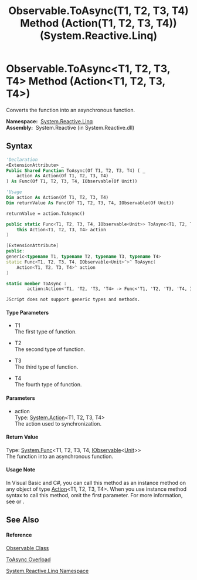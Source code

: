 ﻿---
title: Observable.ToAsync(T1, T2, T3, T4) Method (Action(T1, T2, T3, T4)) (System.Reactive.Linq)
TOCTitle: ToAsync(T1, T2, T3, T4) Method (Action(T1, T2, T3, T4))
ms:assetid: M:System.Reactive.Linq.Observable.ToAsync``4(System.Action{``0,``1,``2,``3})
ms:mtpsurl: https://msdn.microsoft.com/en-us/library/Hh229769(v=VS.103)
ms:contentKeyID: 36069441
ms.date: 06/28/2011
mtps_version: v=VS.103
dev_langs:
- vb
- csharp
- c++
- fsharp
- jscript
---

# Observable.ToAsync\<T1, T2, T3, T4\> Method (Action\<T1, T2, T3, T4\>)

Converts the function into an asynchronous function.

**Namespace:**  [System.Reactive.Linq](hh211929\(v=vs.103\).md)  
**Assembly:**  System.Reactive (in System.Reactive.dll)

## Syntax

``` vb
'Declaration
<ExtensionAttribute> _
Public Shared Function ToAsync(Of T1, T2, T3, T4) ( _
    action As Action(Of T1, T2, T3, T4) _
) As Func(Of T1, T2, T3, T4, IObservable(Of Unit))
```

``` vb
'Usage
Dim action As Action(Of T1, T2, T3, T4)
Dim returnValue As Func(Of T1, T2, T3, T4, IObservable(Of Unit))

returnValue = action.ToAsync()
```

``` csharp
public static Func<T1, T2, T3, T4, IObservable<Unit>> ToAsync<T1, T2, T3, T4>(
    this Action<T1, T2, T3, T4> action
)
```

``` c++
[ExtensionAttribute]
public:
generic<typename T1, typename T2, typename T3, typename T4>
static Func<T1, T2, T3, T4, IObservable<Unit>^>^ ToAsync(
    Action<T1, T2, T3, T4>^ action
)
```

``` fsharp
static member ToAsync : 
        action:Action<'T1, 'T2, 'T3, 'T4> -> Func<'T1, 'T2, 'T3, 'T4, IObservable<Unit>> 
```

``` jscript
JScript does not support generic types and methods.
```

#### Type Parameters

  - T1  
    The first type of function.

<!-- end list -->

  - T2  
    The second type of function.

<!-- end list -->

  - T3  
    The third type of function.

<!-- end list -->

  - T4  
    The fourth type of function.

#### Parameters

  - action  
    Type: [System.Action](https://msdn.microsoft.com/en-us/library/Bb548654)\<T1, T2, T3, T4\>  
    The action used to synchronization.  

#### Return Value

Type: [System.Func](https://msdn.microsoft.com/en-us/library/Bb534303)\<T1, T2, T3, T4, [IObservable](https://msdn.microsoft.com/en-us/library/Dd990377)\<[Unit](hh211727\(v=vs.103\).md)\>\>  
The function into an asynchronous function.  

#### Usage Note

In Visual Basic and C\#, you can call this method as an instance method on any object of type [Action](https://msdn.microsoft.com/en-us/library/Bb548654)\<T1, T2, T3, T4\>. When you use instance method syntax to call this method, omit the first parameter. For more information, see [](https://msdn.microsoft.com/en-us/library/Bb384936) or [](https://msdn.microsoft.com/en-us/library/Bb383977).

## See Also

#### Reference

[Observable Class](hh244252\(v=vs.103\).md)

[ToAsync Overload](hh211953\(v=vs.103\).md)

[System.Reactive.Linq Namespace](hh211929\(v=vs.103\).md)

